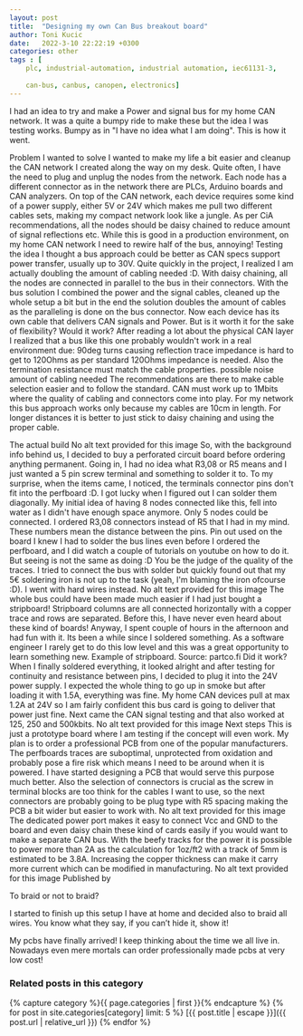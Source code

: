 ```yaml
---
layout: post
title:  "Designing my own Can Bus breakout board"
author: Toni Kucic
date:   2022-3-10 22:22:19 +0300
categories: other
tags : [
    plc, industrial-automation, industrial automation, iec61131-3,
    
    can-bus, canbus, canopen, electronics]
---
```

I had an idea to try and make a Power and signal bus for my home CAN network. It was a quite a bumpy ride to make these but the idea I was testing works. Bumpy as in "I have no idea what I am doing". This is how it went.

Problem I wanted to solve
I wanted to make my life a bit easier and cleanup the CAN network I created along the way on my desk. Quite often, I have the need to plug and unplug the nodes from the network. Each node has a different connector as in the network there are PLCs, Arduino boards and CAN analyzers. On top of the CAN network, each device requires some kind of a power supply, either 5V or 24V which makes me pull two different cables sets, making my compact network look like a jungle. As per CiA recommendations, all the nodes should be daisy chained to reduce amount of signal reflections etc. While this is good in a production environment, on my home CAN network I need to rewire half of the bus, annoying!
Testing the idea
I thought a bus approach could be better as CAN specs support power transfer, usually up to 30V. Quite quickly in the project, I realized I am actually doubling the amount of cabling needed :D. With daisy chaining, all the nodes are connected in parallel to the bus in their connectors. With the bus solution I combined the power and the signal cables, cleaned up the whole setup a bit but in the end the solution doubles the amount of cables as the paralleling is done on the bus connector. Now each device has its own cable that delivers CAN signals and Power. But is it worth it for the sake of flexibility?
Would it work?
After reading a lot about the physical CAN layer I realized that a bus like this one probably wouldn't work in a real environment due:
90deg turns causing reflection
trace impedance is hard to get to 120Ohms as per standard 120Ohms impedance is needed. Also the termination resistance must match the cable properties.
possible noise
amount of cabling needed
The recommendations are there to make cable selection easier and to follow the standard. CAN must work up to 1Mbits where the quality of cabling and connectors come into play. For my network this bus approach works only because my cables are 10cm in length. For longer distances it is better to just stick to daisy chaining and using the proper cable.

The actual build
No alt text provided for this image
So, with the background info behind us, I decided to buy a perforated circuit board before ordering anything permanent. Going in, I had no idea what R3,08 or R5 means and I just wanted a 5 pin screw terminal and something to solder it to. To my surprise, when the items came, I noticed, the terminals connector pins don't fit into the perfboard :D. I got lucky when I figured out I can solder them diagonally. My initial idea of having 8 nodes connected like this, fell into water as I didn't have enough space anymore. Only 5 nodes could be connected. I ordered R3,08 connectors instead of R5 that I had in my mind. These numbers mean the distance between the pins.
Pin out used on the board
I knew I had to solder the bus lines even before I ordered the perfboard, and I did watch a couple of tutorials on youtube on how to do it. But seeing is not the same as doing :D You be the judge of the quality of the traces. I tried to connect the bus with solder but quickly found out that my 5€ soldering iron is not up to the task (yeah, I'm blaming the iron ofcourse :D). I went with hard wires instead.
No alt text provided for this image
The whole bus could have been made much easier if I had just bought a stripboard! Stripboard columns are all connected horizontally with a copper trace and rows are separated. Before this, I have never even heard about these kind of boards!
Anyway, I spent couple of hours in the afternoon and had fun with it. Its been a while since I soldered something. As a software engineer I rarely get to do this low level and this was a great opportunity to learn something new.
Example of stripboard. Source: partco.fi
Did it work?
When I finally soldered everything, it looked alright and after testing for continuity and resistance between pins, I decided to plug it into the 24V power supply. I expected the whole thing to go up in smoke but after loading it with 1.5A, everything was fine. My home CAN devices pull at max 1.2A at 24V so I am fairly confident this bus card is going to deliver that power just fine.
Next came the CAN signal testing and that also worked at 125, 250 and 500kbits.
No alt text provided for this image
Next steps
This is just a prototype board where I am testing if the concept will even work. My plan is to order a professional PCB from one of the popular manufacturers. The perfboards traces are suboptimal, unprotected from oxidation and probably pose a fire risk which means I need to be around when it is powered. I have started designing a PCB that would serve this purpose much better. Also the selection of connectors is crucial as the screw in terminal blocks are too think for the cables I want to use, so the next connectors are probably going to be plug type with R5 spacing making the PCB a bit wider but easier to work with.
No alt text provided for this image
The dedicated power port makes it easy to connect Vcc and GND to the board and even daisy chain these kind of cards easily if you would want to make a separate CAN bus. With the beefy tracks for the power it is possible to power more than 2A as the calculation for 1oz/ft2 with a track of 5mm is estimated to be 3.8A. Increasing the copper thickness can make it carry more current which can be modified in manufacturing.
No alt text provided for this image
Published by

To braid or not to braid?

I started to finish up this setup I have at home and decided also to braid all wires. You know what they say, if you can’t hide it, show it!

My pcbs have finally arrived! I keep thinking about the time we all live in. Nowadays even mere mortals can order professionally made pcbs at very low cost!

### Related posts in this category

{% capture category %}{{ page.categories | first }}{% endcapture %}
{% for post in site.categories[category] limit: 5 %}
[{{ post.title | escape }}]({{ post.url | relative_url }})
{% endfor %}

